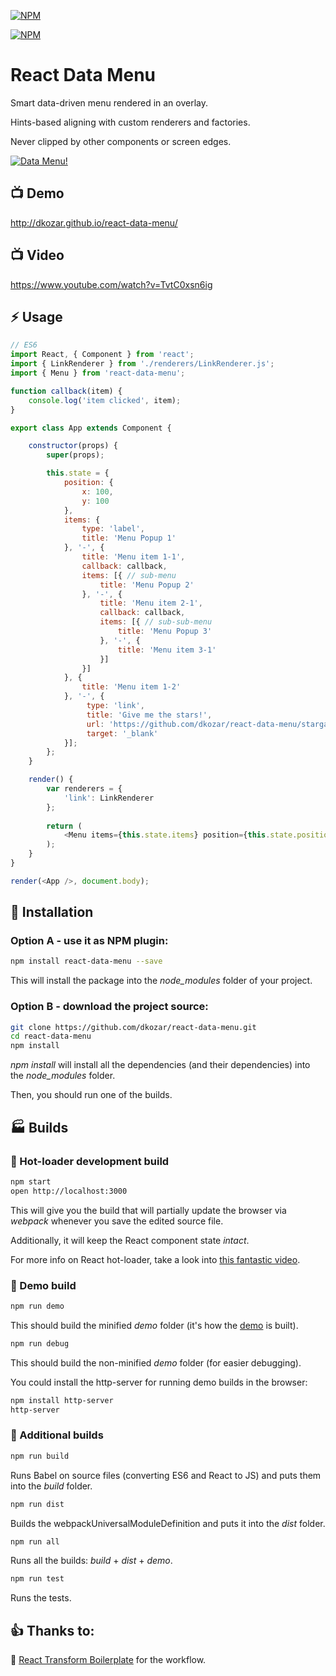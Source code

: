 [![NPM](https://nodei.co/npm/react-data-menu.png?downloads=true&downloadRank=true&stars=true)](https://www.npmjs.com/package/react-data-menu)

[![NPM](https://badge.fury.io/js/react-data-menu.png)](https://www.npmjs.com/package/react-data-menu)

# React Data Menu

Smart data-driven menu rendered in an overlay.

Hints-based aligning with custom renderers and factories.

Never clipped by other components or screen edges.

[![Data Menu!](http://dankokozar.com/images/react-data-menu.png)](http://dkozar.github.io/react-data-menu/)

## :tv: Demo

http://dkozar.github.io/react-data-menu/

## :tv: Video

https://www.youtube.com/watch?v=TvtC0xsn6ig

## :zap: Usage

```js
// ES6
import React, { Component } from 'react';
import { LinkRenderer } from './renderers/LinkRenderer.js';
import { Menu } from 'react-data-menu';

function callback(item) {
    console.log('item clicked', item);
}

export class App extends Component {

    constructor(props) {
        super(props);

        this.state = {
            position: {
                x: 100,
                y: 100
            },
            items: {
                type: 'label',
                title: 'Menu Popup 1'
            }, '-', {
                title: 'Menu item 1-1',
                callback: callback,
                items: [{ // sub-menu
                    title: 'Menu Popup 2'
                }, '-', {
                    title: 'Menu item 2-1',
                    callback: callback,
                    items: [{ // sub-sub-menu
                        title: 'Menu Popup 3'
                    }, '-', {
                        title: 'Menu item 3-1'
                    }]
                }]
            }, {
                title: 'Menu item 1-2'
            }, '-', {
                 type: 'link',
                 title: 'Give me the stars!',
                 url: 'https://github.com/dkozar/react-data-menu/stargazers',
                 target: '_blank'
            }];
        };
    }

    render() {
        var renderers = {
            'link': LinkRenderer
        };
    
        return (
            <Menu items={this.state.items} position={this.state.position} renderers={renderers} />
        );
    }
}

render(<App />, document.body);
```

## :truck: Installation

### Option A - use it as NPM plugin:

```bash
npm install react-data-menu --save
```

This will install the package into the *node_modules* folder of your project.

### Option B - download the project source:

```bash
git clone https://github.com/dkozar/react-data-menu.git
cd react-data-menu
npm install
```

*npm install* will install all the dependencies (and their dependencies) into the *node_modules* folder.

Then, you should run one of the builds.

## :factory: Builds

### :rocket: Hot-loader development build

```bash
npm start
open http://localhost:3000
```

This will give you the build that will partially update the browser via *webpack* whenever you save the edited source file.

Additionally, it will keep the React component state *intact*.

For more info on React hot-loader, take a look into [this fantastic video](https://www.youtube.com/watch?v=xsSnOQynTHs).

### :helicopter: Demo build

```bash
npm run demo
```
This should build the minified *demo* folder (it's how the [demo](http://dkozar.github.io/react-data-menu/) is built).

```bash
npm run debug
```
This should build the non-minified *demo* folder (for easier debugging).

You could install the http-server for running demo builds in the browser:

```bash
npm install http-server
http-server
```

### :steam_locomotive: Additional builds

```bash
npm run build
```

Runs Babel on source files (converting ES6 and React to JS) and puts them into the *build* folder.

```bash
npm run dist
```

Builds the webpackUniversalModuleDefinition and puts it into the *dist* folder.

```bash
npm run all
```

Runs all the builds: *build* + *dist* + *demo*.

```bash
npm run test
```

Runs the tests.

## :thumbsup: Thanks to:

:rocket: [React Transform Boilerplate](https://github.com/gaearon/react-transform-boilerplate) for the workflow.